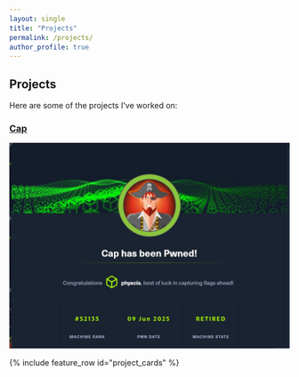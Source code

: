```yaml
---
layout: single
title: "Projects"
permalink: /projects/
author_profile: true
---
```

## Projects
Here are some of the projects I've worked on:

### [Cap](/projects/cap/)

![CAP Preview](/assets/images/cap-pawned.png)



{% include feature_row id="project_cards" %}

